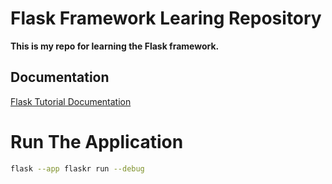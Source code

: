 # Flask Framework Learing Repository

**This is my repo for learning the Flask framework.**

## Documentation

[Flask Tutorial Documentation](https://flask.palletsprojects.com/en/stable/tutorial/)

# Run The Application

```bash
flask --app flaskr run --debug
```

